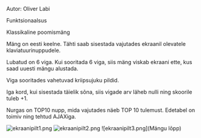 Autor: Oliver Labi

Funktsionaalsus

Klassikaline poomismäng

Mäng on eesti keelne. Tähti saab sisestada vajutades ekraanil olevatele klaviatuurinuppudele.

Lubatud on 6 viga. Kui sooritada 6 viga, siis mäng viskab ekraani ette, kus saad uuesti mängu alustada.

Viga sooritades vahetuvad kriipsujuku pildid.

Iga kord, kui sisestada täielik sõna, siis vigade arv läheb nulli ning skoorile tuleb +1.

Nurgas on TOP10 nupp, mida vajutades näeb TOP 10 tulemust. Edetabel on toimiv ning tehtud AJAXiga. 

![ekraanipilt1.png](Avaekraan)
![ekraanipilt2.png](Edetabel)
![ekraanipilt3.png](Mängu lõpp)